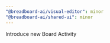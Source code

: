 ```yaml
---
"@breadboard-ai/visual-editor": minor
"@breadboard-ai/shared-ui": minor
---
```


Introduce new Board Activity
